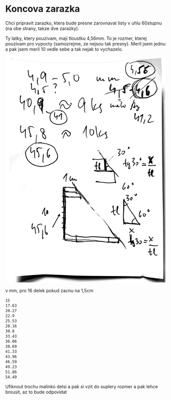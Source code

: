 # Koncova zarazka

Chci pripravit zarazku, ktera bude presne zarovnavat listy v uhlu 60stupnu (na obe strany, takze dve zarazky).

Ty latky, ktery pouzivam, maji tloustku 4,56mm. To je rozmer, kterej pouzivam pro vypocty (samozrejme, ze nejsou tak presny). Meril jsem jednu a pak jsem meril 10 vedle sebe a tak nejak to vychazelo.

![alt text](vypocet.jpeg)

v mm, pro 16 delek pokud zacnu na 1,5cm

    15
    17.63
    20.27
    22.9
    25.53
    28.16
    30.8
    33.43
    36.06
    38.69
    41.33
    43.96
    46.59
    49.23
    51.86
    54.49

Ufiknout trochu malinko delsi a pak si vzit do suplery rozmer a pak lehce brousit, az to bude odpovidat
